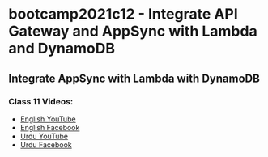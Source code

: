 # bootcamp2021c12 - Integrate API Gateway and AppSync with Lambda and DynamoDB

## Integrate AppSync with Lambda with DynamoDB

### Class 11 Videos:

- [English YouTube]()
- [English Facebook]()
- [Urdu YouTube]()
- [Urdu Facebook]()
